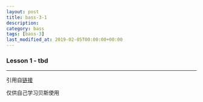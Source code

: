 ```yaml
---
layout: post
title: bass-3-1
description: 
category: bass
tags: [bass-3]
last_modified_at: 2019-02-05T00:00:00+00:00
---
```


### __Lesson 1 - tbd__


<hr>

引用自[链接](https://www.youtube.com/playlist?list=PLImrzCNnL5Plu8Pk3LFTM1YVgg1UTRy2X)

仅供自己学习贝斯使用


